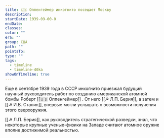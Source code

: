 ```yaml
---
title: 🇺🇸 Оппенгеймер инкогнито посещает Москву
description: 
startDate: 1939-09-00-0
endDate: 
classes: 
color: ""
era: ""
group: США
path: ""
pointsTo: 
type: ""
tags:
  - timeline
  - timeline-40ka
showOnTimeline: true
---
```


Еще в сентябре 1939 года в СССР инкогнито приезжал будущий научный руководитель работ по созданию американской атомной бомбы Роберт [[🇺🇸 Оппенгеймер]] . От него [[☭ Л.П. Берия]], а затем и [[☭ И.В. Сталин]], впервые могли услышать о возможности получения этого сверхоружия.

[[☭ Л.П. Берия]], как руководитель стратегической разведки, знал, что некоторые крупные ученые-физики на Западе считают атомное оружие вполне достижимой реальностью. 


